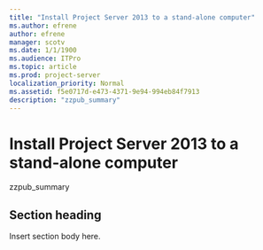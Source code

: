 ```yaml
---
title: "Install Project Server 2013 to a stand-alone computer"
ms.author: efrene
author: efrene
manager: scotv
ms.date: 1/1/1900
ms.audience: ITPro
ms.topic: article
ms.prod: project-server
localization_priority: Normal
ms.assetid: f5e0717d-e473-4371-9e94-994eb84f7913
description: "zzpub_summary"
---
```


# Install Project Server 2013 to a stand-alone computer
 
zzpub_summary
  
## Section heading

Insert section body here.
  

